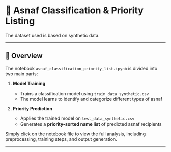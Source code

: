 # 🕌 Asnaf Classification & Priority Listing

The dataset used is based on synthetic data.

---

## 📘 Overview

The notebook `asnaf_classification_priority_list.ipynb` is divided into two main parts:

1. **Model Training**  
   - Trains a classification model using `train_data_synthetic.csv`
   - The model learns to identify and categorize different types of asnaf

2. **Priority Prediction**  
   - Applies the trained model on `test_data_synthetic.csv`
   - Generates a **priority-sorted name list** of predicted asnaf recipients

Simply click on the notebook file to view the full analysis, including preprocessing, training steps, and output generation.

---


